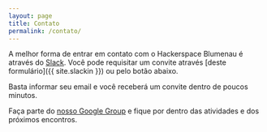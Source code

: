 ```yaml
---
layout: page
title: Contato
permalink: /contato/
---
```


A melhor forma de entrar em contato com o Hackerspace Blumenau é através do [Slack](https://hackerspaceblumenau.slack.com/).
Você pode requisitar um convite através [deste formulário]({{ site.slackin }}) ou pelo botão abaixo.

<script async defer src="{{ site.slackin }}/slackin.js"></script>

Basta informar seu email e você receberá um convite dentro de poucos minutos.

Faça parte do [nosso Google Group](https://groups.google.com/forum/#!forum/hackerspace-blumenau) e fique por dentro das atividades e dos próximos encontros.


